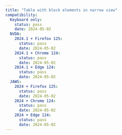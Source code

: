 ```yaml
---
title: "Table with block elements in narrow view"
compatibility:
  Keyboard only:
    status: pass
    date: 2024-05-02
  NVDA:
    2024.1 + Firefox 125:
      status: pass
      date: 2024-05-02
    2024.1 + Chrome 124:
      status: pass
      date: 2024-05-02
    2024.1 + Edge 124:
      status: pass
      date: 2024-05-02
  JAWS:
    2024 + Firefox 125:
      status: pass
      date: 2024-05-02
    2024 + Chrome 124:
      status: pass
      date: 2024-05-02
    2024 + Edge 124:
      status: pass
      date: 2024-05-02
---
```

